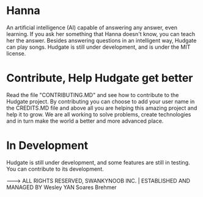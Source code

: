 # Hanna
An artificial intelligence (AI) capable of answering any answer, even learning.
If you ask her something that Hanna doesn't know, you can teach her the answer. Besides answering questions in an intelligent way, Hudgate can play songs. 
Hudgate is still under development, and is under the MIT license.

# Contribute, Help Hudgate get better
Read the file "CONTRIBUTING.MD" and see how to contribute to the Hudgate project. By contributing you can choose to add your user name in the CREDITS.MD file and above all you are helping this amazing project and help it to grow. We are all working to solve problems, create technologies and in turn make the world a better and more advanced place.

# In Development
Hudgate is still under development, and some features are still in testing. You can contribute to its development.

---> ALL RIGHTS RESERVED, SWANKYNOOB INC. | ESTABLISHED AND MANAGED BY Wesley YAN Soares Brehmer
